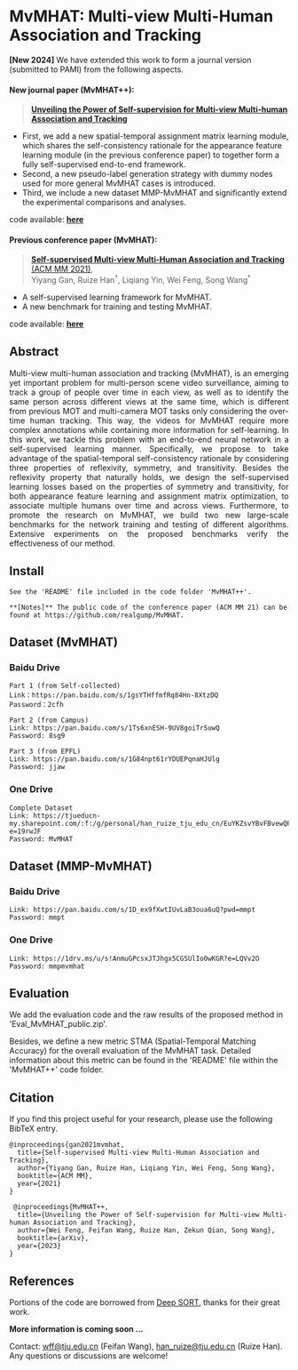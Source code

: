 # MvMHAT: Multi-view Multi-Human Association and Tracking

**[New 2024]** We have extended this work to form a journal version (submitted to PAMI) from the following aspects.

#### New journal paper (MvMHAT++):

>[**Unveiling the Power of Self-supervision for Multi-view Multi-human Association and Tracking**](https://arxiv.org/abs/2401.17617)

- First, we add a new spatial-temporal assignment matrix learning module, which shares the self-consistency rationale for the appearance feature learning module (in the previous conference paper) to together form a fully self-supervised end-to-end framework. 
- Second, a new pseudo-label generation strategy with dummy nodes used for more general MvMHAT cases is introduced. 
- Third, we include a new dataset MMP-MvMHAT and  significantly extend the experimental comparisons and analyses.

code available: [**here**](https://github.com/RuizeHan/MvMHAT/tree/main/MvMHAT%2B%2B)

#### Previous conference paper (MvMHAT):

> [**Self-supervised Multi-view Multi-Human Association and Tracking** (ACM MM 2021)](https://dl.acm.org/doi/10.1145/3474085.3475177),            
> Yiyang Gan, Ruize Han<sup>&dagger;</sup>, Liqiang Yin, Wei Feng, Song Wang<sup>&dagger;</sup>

- A self-supervised learning framework for MvMHAT.
- A new benchmark for training and testing MvMHAT.

code available: [**here**](https://github.com/realgump/MvMHAT)
<div align= left>
   
## Abstract

<div align= justify>
Multi-view multi-human association and tracking (MvMHAT), is an emerging yet important problem for multi-person scene
video surveillance, aiming to track a group of people over time in each view, as well as to identify the same person across different
views at the same time, which is different from previous MOT and multi-camera MOT tasks only considering the over-time human
tracking. This way, the videos for MvMHAT require more complex annotations while containing more information for self-learning. In
this work, we tackle this problem with an end-to-end neural network in a self-supervised learning manner. Specifically, we propose to
take advantage of the spatial-temporal self-consistency rationale by considering three properties of reflexivity, symmetry, and transitivity.
Besides the reflexivity property that naturally holds, we design the self-supervised learning losses based on the properties of symmetry
and transitivity, for both appearance feature learning and assignment matrix optimization, to associate multiple humans over time and
across views. Furthermore, to promote the research on MvMHAT, we build two new large-scale benchmarks for the network training
and testing of different algorithms. Extensive experiments on the proposed benchmarks verify the effectiveness of our method.


<div align= left>

## Install

~~~
See the 'README' file included in the code folder 'MvMHAT++'.

**[Notes]** The public code of the conference paper (ACM MM 21) can be found at https://github.com/realgump/MvMHAT.
~~~
   
## Dataset (MvMHAT)

### Baidu Drive
~~~
Part 1 (from Self-collected)
Link：https://pan.baidu.com/s/1gsYTHffmfRq84Hn-8XtzDQ 
Password：2cfh

Part 2 (from Campus)
Link: https://pan.baidu.com/s/1Ts6xnESH-9UV8goiTrSuwQ 
Password: 8sg9

Part 3 (from EPFL) 
Link: https://pan.baidu.com/s/1G84npt61rYDUEPqnaHJUlg 
Password: jjaw 
~~~

### One Drive
~~~
Complete Dataset
Link: https://tjueducn-my.sharepoint.com/:f:/g/personal/han_ruize_tju_edu_cn/EuYKZsvYBvFBvewQPdjvRIoB20iQfMNr_c7_fMDXFRZ7uw?e=19rwJF
Password: MvMHAT
~~~

## Dataset (MMP-MvMHAT)

### Baidu Drive
~~~
Link: https://pan.baidu.com/s/1D_ex9fXwtIUvLaB3oua6uQ?pwd=mmpt 
Password: mmpt
~~~

### One Drive
~~~
Link: https://1drv.ms/u/s!AnmuGPcsxJTJhgx5CGSUlIo0wKGR?e=LQVv2O
Password: mmpmvmhat
~~~
   
## Evaluation

We add the evaluation code and the raw results of the proposed method in 'Eval_MvMHAT_public.zip'. 

Besides, we define a new metric STMA (Spatial-Temporal Matching Accuracy) for the overall evaluation of the MvMHAT task. Detailed information about this metric can be found in the 'README' file within the 'MvMHAT++' code folder.


## Citation
If you find this project useful for your research, please use the following BibTeX entry.

    @inproceedings{gan2021mvmhat,
      title={Self-supervised Multi-view Multi-Human Association and Tracking},
      author={Yiyang Gan, Ruize Han, Liqiang Yin, Wei Feng, Song Wang},
      booktitle={ACM MM},
      year={2021}
    }

     @inproceedings{MvMHAT++,
      title={Unveiling the Power of Self-supervision for Multi-view Multi-human Association and Tracking},
      author={Wei Feng, Feifan Wang, Ruize Han, Zekun Qian, Song Wang},
      booktitle={arXiv},
      year={2023}
    }

## References
Portions of the code are borrowed from [Deep SORT](https://github.com/nwojke/deep_sort), thanks for their great work.

**More information is coming soon ...**

Contact: [wff@tju.edu.cn](mailto:wff@tju.edu.cn) (Feifan Wang), [han_ruize@tju.edu.cn](mailto:han_ruize@tju.edu.cn) (Ruize Han). Any questions or discussions are welcome! 
